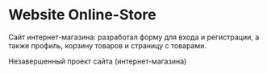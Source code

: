 # Website Online-Store
Сайт интернет-магазина: разработал форму для входа и регистрации, а также профиль, корзину товаров и страницу с товарами.  

Незавершенный проект сайта (интернет-магазина)

